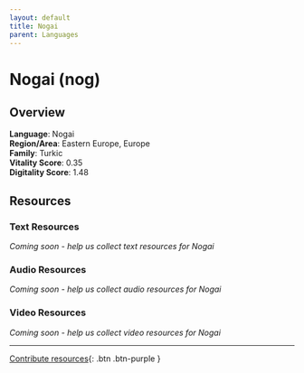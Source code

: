 ```yaml
---
layout: default
title: Nogai
parent: Languages
---
```


# Nogai (nog)

## Overview

**Language**: Nogai  
**Region/Area**: Eastern Europe, Europe  
**Family**: Turkic  
**Vitality Score**: 0.35  
**Digitality Score**: 1.48  

## Resources

### Text Resources
*Coming soon - help us collect text resources for Nogai*

### Audio Resources
*Coming soon - help us collect audio resources for Nogai*

### Video Resources
*Coming soon - help us collect video resources for Nogai*

---

[Contribute resources](https://fairtrain.github.io/){: .btn .btn-purple }
